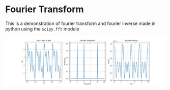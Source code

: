 # Fourier Transform

This is a demonstration of fourier transform and fourier inverse made in
python using the `scipy.fft` module

![Fourier transform demonstration](fft_demonstration.png "Fourier transform demonstration")
